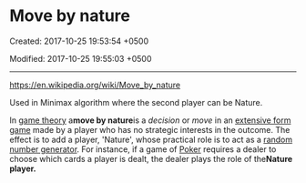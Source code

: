 # Move by nature

Created: 2017-10-25 19:53:54 +0500

Modified: 2017-10-25 19:55:03 +0500

---

<https://en.wikipedia.org/wiki/Move_by_nature>

Used in Minimax algorithm where the second player can be Nature.

In [game theory](https://en.wikipedia.org/wiki/Game_theory) a**move by nature**is a *decision* or *move* in an [extensive form game](https://en.wikipedia.org/wiki/Extensive_form_game) made by a player who has no strategic interests in the outcome. The effect is to add a player, 'Nature', whose practical role is to act as a [random number generator](https://en.wikipedia.org/wiki/Random_number_generator). For instance, if a game of [Poker](https://en.wikipedia.org/wiki/Poker) requires a dealer to choose which cards a player is dealt, the dealer plays the role of the**Nature player.**
